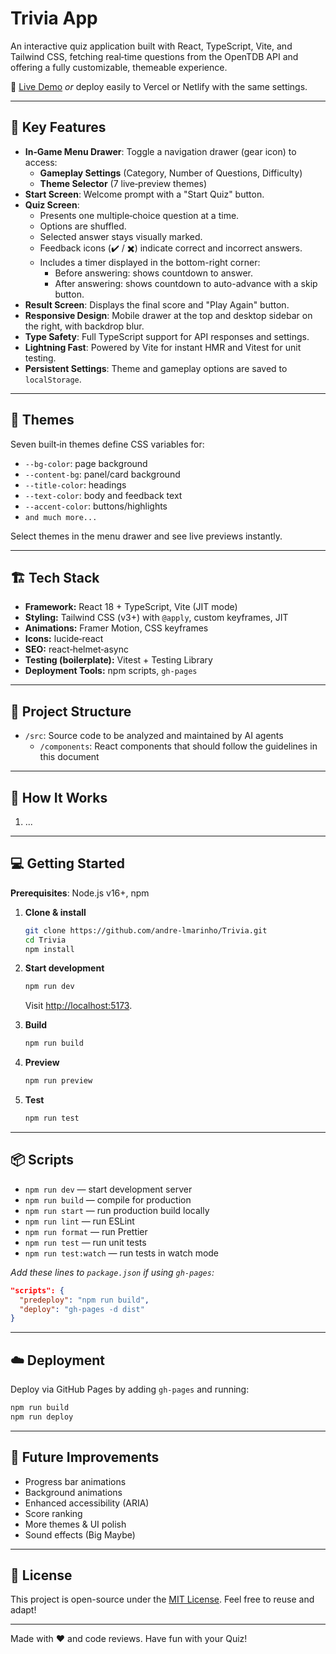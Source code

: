 # Trivia App

An interactive quiz application built with React, TypeScript, Vite, and Tailwind CSS, fetching real‑time questions from the OpenTDB API and offering a fully customizable, themeable experience.

🔗 [Live Demo](https://andre-lmarinho.github.io/Trivia/)
_or_ deploy easily to Vercel or Netlify with the same settings.

---

## 🚀 Key Features

- **In‑Game Menu Drawer**: Toggle a navigation drawer (gear icon) to access:
  - **Gameplay Settings** (Category, Number of Questions, Difficulty)
  - **Theme Selector** (7 live‑preview themes)
- **Start Screen**: Welcome prompt with a "Start Quiz" button.
- **Quiz Screen**:
  - Presents one multiple‑choice question at a time.
  - Options are shuffled.
  - Selected answer stays visually marked.
  - Feedback icons (✔️ / ✖️) indicate correct and incorrect answers.
  - Includes a timer displayed in the bottom-right corner:
    - Before answering: shows countdown to answer.
    - After answering: shows countdown to auto-advance with a skip button.
- **Result Screen**: Displays the final score and "Play Again" button.
- **Responsive Design**: Mobile drawer at the top and desktop sidebar on the right, with backdrop blur.
- **Type Safety**: Full TypeScript support for API responses and settings.
- **Lightning Fast**: Powered by Vite for instant HMR and Vitest for unit testing.
- **Persistent Settings**: Theme and gameplay options are saved to `localStorage`.

---

## 🌈 Themes

Seven built‑in themes define CSS variables for:

- `--bg-color`: page background
- `--content-bg`: panel/card background
- `--title-color`: headings
- `--text-color`: body and feedback text
- `--accent-color`: buttons/highlights
- `and much more...`

Select themes in the menu drawer and see live previews instantly.

---

## 🏗️ Tech Stack

- **Framework:** React 18 + TypeScript, Vite (JIT mode)
- **Styling:** Tailwind CSS (v3+) with `@apply`, custom keyframes, JIT
- **Animations:** Framer Motion, CSS keyframes
- **Icons:** lucide‑react
- **SEO:** react‑helmet‑async
- **Testing (boilerplate):** Vitest + Testing Library
- **Deployment Tools:** npm scripts, `gh-pages`

---

## 📁 Project Structure

- `/src`: Source code to be analyzed and maintained by AI agents
  - `/components`: React components that should follow the guidelines in this document

---

## 📖 How It Works

1. ...

---

## 💻 Getting Started

**Prerequisites**: Node.js v16+, npm

1. **Clone & install**

   ```bash
   git clone https://github.com/andre-lmarinho/Trivia.git
   cd Trivia
   npm install
   ```

2. **Start development**

   ```bash
   npm run dev
   ```

   Visit [http://localhost:5173](http://localhost:5173).

3. **Build**

   ```bash
   npm run build
   ```

4. **Preview**

   ```bash
   npm run preview
   ```

5. **Test**

   ```bash
   npm run test
   ```

---

## 📦 Scripts

- `npm run dev` — start development server
- `npm run build` — compile for production
- `npm run start` — run production build locally
- `npm run lint` — run ESLint
- `npm run format` — run Prettier
- `npm run test` — run unit tests
- `npm run test:watch` — run tests in watch mode

_Add these lines to `package.json` if using `gh-pages`:_

```json
"scripts": {
  "predeploy": "npm run build",
  "deploy": "gh-pages -d dist"
}
```

---

## ☁️ Deployment

Deploy via GitHub Pages by adding `gh-pages` and running:

```bash
npm run build
npm run deploy
```

---

## 🔮 Future Improvements

- Progress bar animations
- Background animations
- Enhanced accessibility (ARIA)
- Score ranking
- More themes & UI polish
- Sound effects (Big Maybe)

---

## 📜 License

This project is open-source under the [MIT License](LICENSE).
Feel free to reuse and adapt!

---

Made with ❤️ and code reviews. Have fun with your Quiz!
